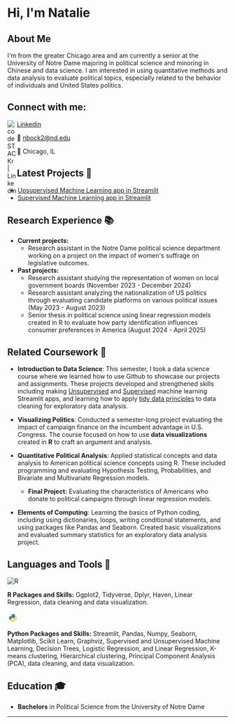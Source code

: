# Hi, I'm Natalie

## About Me 
I'm from the greater Chicago area and am currently a senior at the University of Notre Dame majoring in political science and minoring in Chinese and data science.  I am interested in using quantitative methods and data analysis to evaluate political topics, especially related to the behavior of individuals and United States politics. 

## Connect with me:

<img align="left" alt="codeSTACKr | LinkedIn" width="22px" src="https://cdn.jsdelivr.net/npm/simple-icons@v3/icons/linkedin.svg" /> [Linkedin](https://www.linkedin.com/in/nataliebock2025/)

📧 nbock2@nd.edu

📍 Chicago, IL

## Latest Projects 📂 
- [Upsupervised Machine Learning app in Streamlit](https://github.com/nataliebock/Bock-Data-Science-Portfolio/tree/main/MLUnsupervisedApp)
- [Supervised Machine Learning app in Streamlit](https://github.com/nataliebock/Bock-Data-Science-Portfolio/tree/main/MLStreamlitApp)

## Research Experience 📚 
- **Current projects:**
    - Research assistant in the Notre Dame political science department working on a project on the impact of women's suffrage on legislative outcomes.
- **Past projects:**
    - Research assistant studying the representation of women on local government boards (November 2023 - December 2024)
    - Research assistant analyzing the nationalization of US politics through evaluating candidate platforms on various political issues (May 2023 - August 2023)
    - Senior thesis in political science using linear regression models created in R to evaluate how party identification influences consumer preferences in America (August 2024 - April 2025)

## Related Coursework 🏫 
- **Introduction to Data Science**: This semester, I took a data science course where we learned how to use Github to showcase our projects and assignments. These projects developed and strengthened skills including making [Unsupervised](https://github.com/nataliebock/Bock-Data-Science-Portfolio/blob/main/MLUnsupervisedApp/README.md) and [Supervised](https://github.com/nataliebock/Bock-Data-Science-Portfolio/tree/main/MLStreamlitApp) machine learning Streamlit apps, and learning how to apply [tidy data principles](https://github.com/nataliebock/Bock-Data-Science-Portfolio/tree/main/TidyData-Project) to data cleaning for exploratory data analysis.
  
- **Visualizing Politics**: Conducted a semester-long project evaluating the impact of campaign finance on the incumbent advantage in U.S. Congress. The course focused on how to use **data visualizations** created in **R** to craft an argument and analysis.

- **Quantitative Political Analysis**: Applied statistical concepts and data analysis to American political science concepts using R. These included programming and evaluating Hypothesis Testing, Probabilities, and Bivariate and Multivariate Regression models.
   - **Final Project:** Evaluating the characteristics of Americans who donate to political campaigns through linear regression models.

- **Elements of Computing**: Learning the basics of Python coding, including using dictionaries, loops, writing conditional statements, and using packages like Pandas and Seaborn. Created basic visualizations and evaluated summary statistics for an exploratory data analysis project.

## Languages and Tools 🧰 

<img alight = "left" alt = "R" width = "26px" src="https://cdn.jsdelivr.net/gh/devicons/devicon@latest/icons/r/r-original.svg" />

**R Packages and Skills:** Ggplot2, Tidyverse, Dplyr, Haven, Linear Regression, data cleaning and data visualization.

<img align= "middle" alt="Python" width="26px" src="https://raw.githubusercontent.com/github/explore/80688e429a7d4ef2fca1e82350fe8e3517d3494d/topics/python/python.png" />


          
**Python Packages and Skills:**  Streamlit, Pandas, Numpy, Seaborn, Matplotlib, Scikit Learn, Graphviz, Supervised and Unsupervised Machine Learning, Decision Trees, Logistic Regression, and Linear Regression, K-means clustering, Hierarchical clustering, Principal Component Analysis (PCA), data cleaning, and data visualization.

## Education 🎓 
- **Bachelors** in Political Science from the University of Notre Dame



---


